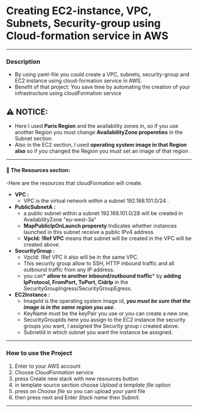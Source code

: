 # Creating EC2-instance, VPC, Subnets, Security-group using Cloud-formation service in AWS

------------
### Description
- By using yaml-file you could create a VPC, subnets, security-group and EC2 instance using cloud-formation service in AWS.
- Benefit of that project: 
	You save time by automating the creation of your infrastructure using cloudFormation service  
	
## :warning:  NOTICE:
-  Here I used **Paris Region** and the availability zones in, so if you use another Region you must change **AvailabilityZone propereties** in the Subnet section.
- Also in the EC2 section, I used **operating system image in that Region also** so if you changed the Region you must set an image of that region .


------------


#### 📝 The Resources section:
-Here are the resources that cloudFormation will create.
- **VPC :**
  - VPC is the virtual network within a subnet 192.168.101.0/24 .
- **PublicSubnetA :**
	-  a public subnet within a subnet 192.168.101.0/28 will be created in AvailabilityZone "eu-west-3a"
	- **MapPublicIpOnLaunch properety** Indicates whether instances launched in this subnet receive a public IPv4 address
	- **VpcId: !Ref VPC** means that subnet will be created in the VPC will be created above.
- **SecurityGroup :**
	- VpcId: !Ref VPC it also will be in the same VPC.
	- This security group allow to  SSH, HTTP inbound traffic and all outbound traffic from any IP address. 
	-  you can* **allow to another inbound/outbound traffic*** by **adding IpProtocol, FromPort, ToPort, CidrIp** in the SecurityGroupIngress/SecurityGroupEgress.
- **EC2Instance :**
	 - ImageId is the operating system image id, ***you must be sure that the image is in the same region you use***. 
	 - KeyName must be the keyPair you use or you can create a new one.
	 - SecurityGroupIds here you assign to the EC2 instance the security groups you want, 
I assigned the Security group i created above.
	 -  SubnetId in which subnet you want the instance be assigned.
   
------------
### How to use the Project

1. Enter to your AWS account
2. Choose *CloudFormation* service
3. press Create new stack with new resources button
4. in template source section choose *Upload a template file* option
5.  press on  *Choose file* so you can upload your yaml file
6. then press next and Enter *Stack name* then *Submit*.

------------

